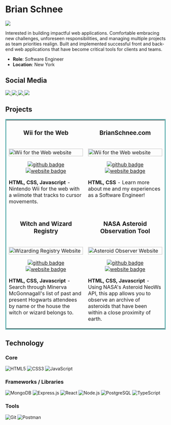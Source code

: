 # Brian Schnee

<img src="https://pbs.twimg.com/profile_banners/1483716969056591872/1646869224/1500x500">

<p>Interested in building impactful web applications. Comfortable embracing new challenges, unforeseen responsibilities, and managing multiple projects as team priorities realign. Built and implemented successful front and back-end web applications that have become critical tools for clients and teams.</p>

* **Role**: Software Engineer
* **Location**: New York
<!-- * **Company**: -->

## Social Media

<a target="_blank" href="https://www.brianschnee.com">
  <img src="https://img.shields.io/badge/Portfolio-272b33?logo=circle&logoColor=00c5a9&style=for-the-badge">
</a>
<a target="_blank" href="https://twitter.com/BrianSchneeDev">
  <img src="https://img.shields.io/badge/twitter-272b33?logo=twitter&logoColor=1d9bf0&style=for-the-badge">
</a>
<a target="_blank" href="https://www.linkedin.com/in/brian-schnee-dev/">
  <img src="https://img.shields.io/badge/linkedin-272b33?logo=linkedin&logoColor=2d87c9&style=for-the-badge">
</a>
<a target="_blank" href="https://angel.co/u/brian-schnee">
  <img src="https://img.shields.io/badge/angellist-272b33?logo=angellist&logoColor=white&style=for-the-badge">
</a>

## Projects
<table bordercolor="#66b2b2">
  <tr>
    <td width="50%" valign="top">
      <h3 align="center">Wii for the Web</h3>
        <br />
      <a target="_blank" href="https://wiifortheweb.netlify.app/">
          <img src="https://user-images.githubusercontent.com/77141303/169122829-3ea6f856-c4e6-450b-ab83-6687b4523683.gif" width="100%"  alt="Wii for the Web website"/>
      </a>
        <br />
      <p align="center">
        <a target="_blank" href="https://github.com/brianschnee/Wii-for-the-Web">
          <img src="https://img.shields.io/badge/github-272b33?logo=github&logoColor=39d353&style=for-the-badge" alt="github badge">
        </a>
        <a target="_blank" href="https://wiifortheweb.netlify.app/">
          <img src="https://img.shields.io/badge/Website-272b33?logo=circle&logoColor=39d353&style=for-the-badge" alt="website badge">
        </a>
      </p>
        <p><strong>HTML, CSS, Javascript</strong> - Nintendo Wii for the web with a wiimote that tracks to cursor movements.</p>
    </td>
    <td width="50%" valign="top">
      <h3 align="center">BrianSchnee.com</h3>
        <br />
      <a target="_blank" href="https://brianschnee.com">
          <img src="https://user-images.githubusercontent.com/77141303/169147787-418975b7-4761-4c49-b8ae-04cdbd2e3bf1.gif" width="100%"  alt="Wii for the Web website"/>
      </a>
        <br />
      <p align="center">
        <a target="_blank" href="https://github.com/brianschnee/portfolio">
          <img src="https://img.shields.io/badge/github-272b33?logo=github&logoColor=39d353&style=for-the-badge" alt="github badge">
        </a>
        <a target="_blank" href="https://brianschnee.com">
          <img src="https://img.shields.io/badge/Website-272b33?logo=circle&logoColor=39d353&style=for-the-badge" alt="website badge">
        </a>
      </p>
        <p><strong>HTML, CSS</strong> - Learn more about me and my experiences as a Software Engineer!</p>
    </td>
  </tr>
  <tr>
    <td width="50%" valign="top">
      <h3 align="center">Witch and Wizard Registry</h3>
        <br />
        <a target="_blank" href="wizarding-registry.netlify.app/">
            <img src="https://user-images.githubusercontent.com/77141303/168927600-546eba1a-b78c-4481-a4f3-48aee7ea0c75.gif" width="100%" alt="Wizarding Registry Website"/>
        </a>
        <br />
        <p align="center">
          <a target="_blank" href="https://github.com/brianschnee/Minerva-McGonagalls-Witch-and-Wizard-Registry">
            <img src="https://img.shields.io/badge/github-272b33?logo=github&logoColor=39d353&style=for-the-badge" alt="github badge">
          </a>
          <a target="_blank" href="https://wizarding-registry.netlify.app/">
            <img src="https://img.shields.io/badge/Website-272b33?logo=circle&logoColor=39d353&style=for-the-badge" alt="website badge">
          </a>
        </p>
        <p><strong>HTML, CSS, Javascript</strong> - Search through Minerva McGonnagall's list of past and present Hogwarts attendees by name or the house the witch or wizard belongs to.</p>
    </td>
    <td width="50%" valign="top">
      <h3 align="center">NASA Asteroid Observation Tool</h3>
        <br />
        <a target="_blank" href="https://asteroid-observer.netlify.app/">
            <img src="https://user-images.githubusercontent.com/77141303/168932147-5aa35725-9b12-4277-8394-4d9917e3eaa3.gif" width="100%" alt="Asteroid Observer Website"/>
        </a>
        <br />
        <p align="center">
          <a target="_blank" href="https://github.com/brianschnee/NASA-Asteroid-Observation-Tool">
            <img src="https://img.shields.io/badge/github-272b33?logo=github&logoColor=39d353&style=for-the-badge" alt="github badge">
          </a>
          <a target="_blank" href="https://asteroid-observer.netlify.app">
            <img src="https://img.shields.io/badge/Website-272b33?logo=circle&logoColor=39d353&style=for-the-badge" alt="website badge">
          </a>
        </p>
        <p><strong>HTML, CSS, Javascript</strong> - Using NASA's Asteroid NeoWs API, this app allows you to observe an archive of asteroids that have been within a close proximity of earth.</p>
    </td>
  </tr>
</table>

## Technology

### Core

![HTML5](https://img.shields.io/badge/html5-272b33?logo=html5&logoColor=e56027&style=for-the-badge)
![CSS3](https://img.shields.io/badge/css3-272b33?logo=css3&logoColor=2ea0d1&style=for-the-badge)
![JavaScript](https://img.shields.io/badge/JavaScript-272b33?logo=JavaScript&logoColor=ead41c&style=for-the-badge)

### Frameworks / Libraries

![MongoDB](https://img.shields.io/badge/mongodb-272b33?logo=mongodb&logoColor=4aae3e&style=for-the-badge)
![Express.js](https://img.shields.io/badge/express-272b33?logo=express&logoColor=white&style=for-the-badge)
![React](https://img.shields.io/badge/react-272b33?logo=react&logoColor=61dbfb&style=for-the-badge)
![Node.js](https://img.shields.io/badge/node.js-272b33?logo=node.js&logoColor=6bbf47&style=for-the-badge)
![PostgreSQL](https://img.shields.io/badge/postgresql-272b33?logo=postgresql&logoColor=1d9bf0&style=for-the-badge)
![TypeScript](https://img.shields.io/badge/typescript-272b33?logo=typescript&logoColor=0374c2&style=for-the-badge)

### Tools

![Git](https://img.shields.io/badge/git-272b33?logo=git&logoColor=F05032&style=for-the-badge)
![Postman](https://img.shields.io/badge/postman-272b33?logo=postman&logoColor=f76935&style=for-the-badge)
